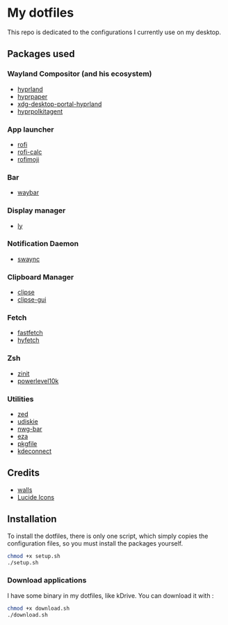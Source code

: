 # My dotfiles
This repo is dedicated to the configurations I currently use on my desktop.

## Packages used
### Wayland Compositor (and his ecosystem)
- [hyprland](https://archlinux.org/packages/extra/x86_64/hyprland/)
- [hyprpaper](https://archlinux.org/packages/extra/x86_64/hyprpaper/)
- [xdg-desktop-portal-hyprland](https://archlinux.org/packages/extra/x86_64/xdg-desktop-portal-hyprland/)
- [hyprpolkitagent](https://archlinux.org/packages/extra/x86_64/hyprpolkitagent/)

### App launcher
- [rofi](https://archlinux.org/packages/extra/x86_64/rofi/)
- [rofi-calc](https://archlinux.org/packages/extra/x86_64/rofi-calc/)
- [rofimoji](https://archlinux.org/packages/extra/any/rofimoji/)

### Bar
- [waybar](https://archlinux.org/packages/extra/x86_64/waybar/)

### Display manager
- [ly](https://archlinux.org/packages/extra/x86_64/ly/)

### Notification Daemon
- [swaync](https://archlinux.org/packages/extra/x86_64/swaync/)

### Clipboard Manager
- [clipse](https://aur.archlinux.org/packages/clipse)
- [clipse-gui](https://aur.archlinux.org/packages/clipse-gui)

### Fetch
- [fastfetch](https://archlinux.org/packages/extra/x86_64/fastfetch/)
- [hyfetch](https://archlinux.org/packages/extra/x86_64/hyfetch/)

### Zsh
- [zinit](https://github.com/zdharma-continuum/zinit)
- [powerlevel10k](https://github.com/romkatv/powerlevel10k#zinit)

### Utilities
- [zed](https://archlinux.org/packages/extra/x86_64/zed/)
- [udiskie](https://archlinux.org/packages/extra/any/udiskie/)
- [nwg-bar](https://archlinux.org/packages/extra/x86_64/nwg-bar/)
- [eza](https://archlinux.org/packages/extra/x86_64/eza/)
- [pkgfile](https://archlinux.org/packages/extra/x86_64/pkgfile/)
- [kdeconnect](https://archlinux.org/packages/extra/x86_64/kdeconnect/)

## Credits
- [walls](https://github.com/dharmx/walls)
- [Lucide Icons](https://lucide.dev/)

## Installation
To install the dotfiles, there is only one script, which simply copies the configuration files, so you must install the packages yourself.

```sh
chmod +x setup.sh
./setup.sh
```

### Download applications
I have some binary in my dotfiles, like kDrive. You can download it with :
```sh
chmod +x download.sh
./download.sh
```
